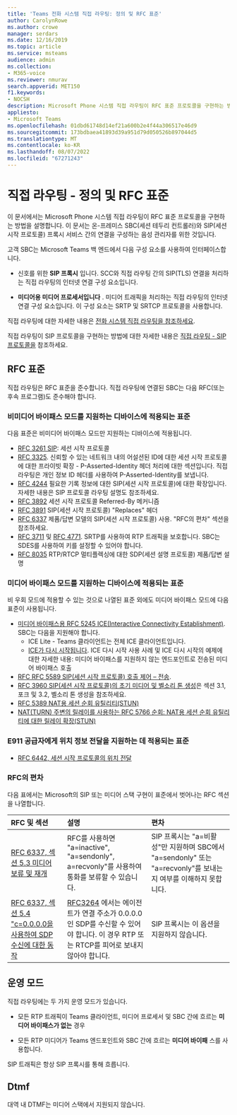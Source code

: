 ```yaml
---
title: 'Teams 전화 시스템 직접 라우팅: 정의 및 RFC 표준'
author: CarolynRowe
ms.author: crowe
manager: serdars
ms.date: 12/16/2019
ms.topic: article
ms.service: msteams
audience: admin
ms.collection:
- M365-voice
ms.reviewer: nmurav
search.appverid: MET150
f1.keywords:
- NOCSH
description: Microsoft Phone 시스템 직접 라우팅이 RFC 표준 프로토콜을 구현하는 방법
appliesto:
- Microsoft Teams
ms.openlocfilehash: 01dbd61748d14ef21a600b2e4f44a306517e46d9
ms.sourcegitcommit: 173bdbaea41893d39a951d79d050526b897044d5
ms.translationtype: MT
ms.contentlocale: ko-KR
ms.lasthandoff: 08/07/2022
ms.locfileid: "67271243"
---
```

# <a name="direct-routing---definitions-and-rfc-standards"></a>직접 라우팅 - 정의 및 RFC 표준

이 문서에서는 Microsoft Phone 시스템 직접 라우팅이 RFC 표준 프로토콜을 구현하는 방법을 설명합니다. 이 문서는 온-프레미스 SBC(세션 테두리 컨트롤러)와 SIP(세션 시작 프로토콜) 프록시 서비스 간의 연결을 구성하는 음성 관리자를 위한 것입니다.

고객 SBC는 Microsoft Teams 백 엔드에서 다음 구성 요소를 사용하여 인터페이스합니다. 

- 신호를 위한 **SIP 프록시** 입니다. SCC와 직접 라우팅 간의 SIP(TLS) 연결을 처리하는 직접 라우팅의 인터넷 연결 구성 요소입니다.

- **미디어용 미디어 프로세서입니다** . 미디어 트래픽을 처리하는 직접 라우팅의 인터넷 연결 구성 요소입니다. 이 구성 요소는 SRTP 및 SRTCP 프로토콜을 사용합니다.


직접 라우팅에 대한 자세한 내용은 [전화 시스템 직접 라우팅을 참조하세요](direct-routing-landing-page.md).

직접 라우팅이 SIP 프로토콜을 구현하는 방법에 대한 자세한 내용은 [직접 라우팅 - SIP 프로토콜을](direct-routing-protocols-sip.md) 참조하세요.

## <a name="rfc-standards"></a>RFC 표준

직접 라우팅은 RFC 표준을 준수합니다.  직접 라우팅에 연결된 SBC는 다음 RFC(또는 후속 프로그램)도 준수해야 합니다. 

### <a name="standards-applicable-to-devices-that-support-non-media-bypass-mode"></a>비미디어 바이패스 모드를 지원하는 디바이스에 적용되는 표준 

다음 표준은 비미디어 바이패스 모드만 지원하는 디바이스에 적용됩니다.

- [RFC 3261 SIP](https://tools.ietf.org/html/rfc3261): 세션 시작 프로토콜
- [RFC 3325](https://www.ietf.org/rfc/rfc3325). 신뢰할 수 있는 네트워크 내의 어설션된 ID에 대한 세션 시작 프로토콜에 대한 프라이빗 확장 - P-Asserted-Identity 헤더 처리에 대한 섹션입니다. 직접 라우팅은 개인 정보 ID 헤더를 사용하여 P-Asserted-Identity를 보냅니다. 
- [RFC 4244](https://www.ietf.org/rfc/rfc4244.txt) 필요한 기록 정보에 대한 SIP(세션 시작 프로토콜)에 대한 확장입니다. 자세한 내용은 SIP 프로토콜 라우팅 설명도 참조하세요.
- [RFC 3892](https://www.ietf.org/rfc/rfc3892.txt) 세션 시작 프로토콜 Referred-By 메커니즘
- [RFC 3891](https://www.ietf.org/rfc/rfc3891.txt) SIP(세션 시작 프로토콜) "Replaces" 헤더 
- [RFC 6337](https://tools.ietf.org/html/rfc6337) 제품/답변 모델의 SIP(세션 시작 프로토콜) 사용.
  "RFC의 편차" 섹션을 참조하세요.
- [RFC 3711](https://tools.ietf.org/html/rfc3711) 및 [RFC 4771](https://tools.ietf.org/html/rfc4771). SRTP를 사용하여 RTP 트래픽을 보호합니다. SBC는 SDES를 사용하여 키를 설정할 수 있어야 합니다. 
- [RFC 8035](https://www.ietf.org/rfc/rfc8035.txt) RTP/RTCP 멀티플렉싱에 대한 SDP(세션 설명 프로토콜) 제품/답변 설명

### <a name="standards-applicable-to-devices-that-support-media-bypass-mode"></a>미디어 바이패스 모드를 지원하는 디바이스에 적용되는 표준

비 우회 모드에 적용할 수 있는 것으로 나열된 표준 외에도 미디어 바이패스 모드에 다음 표준이 사용됩니다.

- [미디어 바이패스용 RFC 5245 ICE(Interactive Connectivity Establishment)](https://tools.ietf.org/html/rfc5245).  SBC는 다음을 지원해야 합니다.
  - ICE Lite - Teams 클라이언트는 전체 ICE 클라이언트입니다.
  - [ICE가 다시 시작됩니다](https://tools.ietf.org/html/rfc5245#section-9.1.1.1). ICE 다시 시작 사용 사례 및 ICE 다시 시작의 예제에 대한 자세한 내용: 미디어 바이패스를 지원하지 않는 엔드포인트로 전송된 미디어 바이패스 호출   
- [RFC RFC 5589 SIP(세션 시작 프로토콜) 호출 제어 – 전송](https://tools.ietf.org/html/rfc5589). 
- [RFC 3960 SIP(세션 시작 프로토콜)의 초기 미디어 및 벨소리 톤 생성](https://tools.ietf.org/html/rfc3960)은 섹션 3.1, 포크 및 3.2, 벨소리 톤 생성을 참조하세요. 
- [RFC 5389 NAT용 세션 순회 유틸리티(STUN)](https://tools.ietf.org/html/rfc5389)
- [NAT(TURN) 주변의 릴레이를 사용하는 RFC 5766 순회: NAT용 세션 순회 유틸리티에 대한 릴레이 확장(STUN)](https://tools.ietf.org/html/rfc5766)

### <a name="standards-applicable-to-support-conveying-location-information-to-e911-providers"></a>E911 공급자에게 위치 정보 전달을 지원하는 데 적용되는 표준

- [RFC 6442, 세션 시작 프로토콜의 위치 전달](https://tools.ietf.org/html/rfc6442)

### <a name="deviations-from-the-rfcs"></a>RFC의 편차

다음 표에서는 Microsoft의 SIP 또는 미디어 스택 구현이 표준에서 벗어나는 RFC 섹션을 나열합니다.

| RFC 및 섹션 | 설명 | 편차 |
| :---------------------  |:---------------------- |:-----------------------|
| [RFC 6337, 섹션 5.3 미디어 보류 및 재개](https://tools.ietf.org/html/rfc6337#section-5.3) | RFC를 사용하면 "a=inactive", "a=sendonly", a=recvonly"를 사용하여 통화를 보류할 수 있습니다. |SIP 프록시는 "a=비활성"만 지원하며 SBC에서 "a=sendonly" 또는 "a=recvonly"를 보내는지 여부를 이해하지 못합니다.
| [RFC 6337, 섹션 5.4 "c=0.0.0.0을 사용하여 SDP 수신에 대한 동작](https://tools.ietf.org/html/rfc6337#section-5.4) | [RFC3264](https://tools.ietf.org/html/rfc3264) 에서는 에이전트가 연결 주소가 0.0.0.0인 SDP를 수신할 수 있어야 합니다. 이 경우 RTP 또는 RTCP를 피어로 보내지 않아야 합니다. | SIP 프록시는 이 옵션을 지원하지 않습니다. |

## <a name="operational-modes"></a>운영 모드

직접 라우팅에는 두 가지 운영 모드가 있습니다.

- 모든 RTP 트래픽이 Teams 클라이언트, 미디어 프로세서 및 SBC 간에 흐르는 **미디어 바이패스가 없는** 경우  

- 모든 RTP 미디어가 Teams 엔드포인트와 SBC 간에 흐르는 **미디어 바이패** 스를 사용합니다. 

SIP 트래픽은 항상 SIP 프록시를 통해 흐릅니다. 

## <a name="dtmf"></a>Dtmf
대역 내 DTMF는 미디어 스택에서 지원되지 않습니다.
